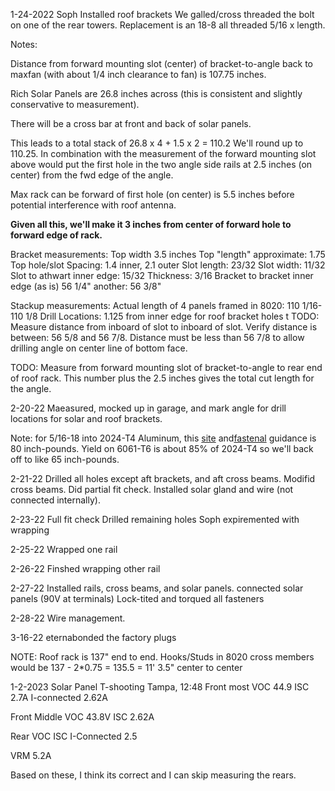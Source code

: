 1-24-2022
Soph Installed roof brackets
We galled/cross threaded the bolt on one of the rear towers.  Replacement is an 18-8 all threaded 5/16 x length.

Notes:

Distance from forward mounting slot (center) of bracket-to-angle back to maxfan (with about 1/4 inch clearance to fan) is 107.75 inches.

Rich Solar Panels are 26.8 inches across (this is consistent and slightly conservative to measurement).

There will be a cross bar at front and back of solar panels.

This leads to a total stack of 26.8 x 4 + 1.5 x 2 = 110.2  We'll round up to 110.25.  In combination with the measurement of the forward mounting slot above would put the first hole in the two angle side rails at 2.5 inches (on center) from the fwd edge of the angle.   

Max rack can be forward of first hole (on center) is 5.5 inches before potential interference with roof antenna.

**Given all this, we'll make it 3 inches from center of forward hole to forward edge of rack.**


Bracket measurements:
Top width 3.5 inches
Top "length" approximate: 1.75
Top hole/slot Spacing:  1.4 inner, 2.1 outer
Slot length: 23/32
Slot width: 11/32
Slot to athwart inner edge: 15/32
Thickness: 3/16
Bracket to bracket inner edge (as is) 56 1/4" another: 56 3/8"

Stackup measurements:
Actual length of 4 panels framed in 8020: 110 1/16-110 1/8
Drill Locations:
1.125 from inner edge for roof bracket holes
t
TODO:
Measure distance from inboard of slot to inboard of slot.  Verify distance is between: 56 5/8 and 56 7/8.  Distance must be less than 56 7/8 to allow drilling angle on center line of bottom face.

TODO:
Measure from forward mounting slot of bracket-to-angle to rear end of roof rack.  This number plus the 2.5 inches gives the total cut length for the angle.

2-20-22
Maeasured, mocked up in garage, and mark angle for drill locations for solar and roof brackets.

Note: for 5/16-18 into 2024-T4 Aluminum, this [site](https://www.torqueproductscanada.ca/torque_specs.html) and[fastenal](https://www.fastenal.com/content/merch_rules/images/fcom/content-library/Torque-Tension%20Reference%20Guide.pdf) guidance is 80 inch-pounds.  Yield on 6061-T6 is about 85% of 2024-T4 so we'll back off to like 65 inch-pounds.

2-21-22
Drilled all holes except aft brackets, and aft cross beams.
Modifid cross beams.
Did partial fit check.
Installed solar gland and wire (not connected internally).

2-23-22
Full fit check
Drilled remaining holes
Soph expiremented with wrapping

2-25-22
Wrapped one rail

2-26-22
Finshed wrapping other rail

2-27-22
Installed rails, cross beams, and solar panels.
connected solar panels (90V at terminals)
Lock-tited and torqued all fasteners

2-28-22
Wire management.

3-16-22
eternabonded the factory plugs

NOTE: Roof rack is 137" end to end.
Hooks/Studs in 8020 cross members would be 137 - 2*0.75 = 135.5 = 11' 3.5" center to center

1-2-2023
Solar Panel T-shooting
Tampa, 12:48
Front most
VOC 44.9
ISC 2.7A
I-connected 2.62A

Front Middle
VOC 43.8V
ISC 2.62A


Rear
VOC
ISC
I-Connected 2.5

VRM 5.2A

Based on these, I think its correct and I can skip measuring the rears.